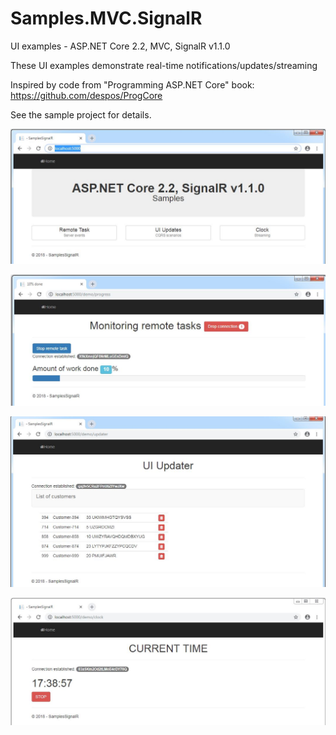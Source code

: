 # Samples.MVC.SignalR
UI examples - ASP.NET Core 2.2, MVC, SignalR v1.1.0 

These UI examples demonstrate real-time notifications/updates/streaming

Inspired by code from "Programming ASP.NET Core" book: https://github.com/despos/ProgCore

See the sample project for details.

![](./images/Home.jpg "Home")

![](./images/RemoteTask.jpg "RemoteTask")

![](./images/Updater.jpg "Updater")

![](./images/Clock.jpg "Clock")
